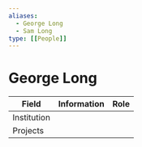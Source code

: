```yaml
---
aliases:
  - George Long
  - Sam Long
type: [[People]]
---
```


# George Long

| Field       | Information | Role |
| ----------- | ----------- | ---- |
| Institution |             |      | 
| Projects    |             |      |